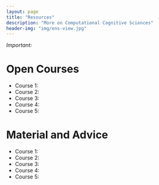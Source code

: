 ```yaml
---
layout: page
title: "Resources"
description: "More on Computational Cognitive Sciences"
header-img: "img/ens-view.jpg"
---
```



_Important:_


Open Courses
============================
- Course 1:
- Course 2:  
- Course 3:
- Course 4:
- Course 5:

Material and Advice
============================
- Course 1:
- Course 2:  
- Course 3:
- Course 4:
- Course 5:

